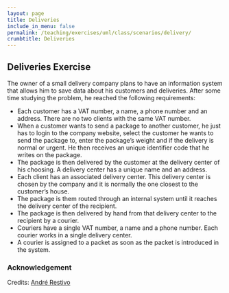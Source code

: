 ```yaml
---
layout: page
title: Deliveries
include_in_menu: false
permalink: /teaching/exercises/uml/class/scenarios/delivery/
crumbtitle: Deliveries
---
```


## Deliveries Exercise

The owner of a small delivery company plans to have an information system that allows him to save data about his customers and deliveries. After some time studying the problem, he reached the following requirements:

- Each customer has a VAT number, a name, a phone number and an address. There are no two clients with the same VAT number.
- When a customer wants to send a package to another customer, he just has to login to the company website, select the customer he wants to send the package to, enter the package’s weight and if the delivery is normal or urgent. He then receives an unique identifier code that he writes on the package.
- The package is then delivered by the customer at the delivery center of his choosing. A delivery center has a unique name and an address.
- Each client has an associated delivery center. This delivery center is chosen by the company and it is normally the one closest to the customer’s house.
- The package is them routed through an internal system until it reaches the delivery center of the recipient.
- The package is then delivered by hand from that delivery center to the recipient by a courier.
- Couriers have a single VAT number, a name and a phone number. Each courier works in a single delivery center.
- A courier is assigned to a packet as soon as the packet is introduced in the system.

### Acknowledgement

Credits: [André Restivo](https://web.fe.up.pt/~arestivo/page/exercises/entity-relationship/deliveries/)